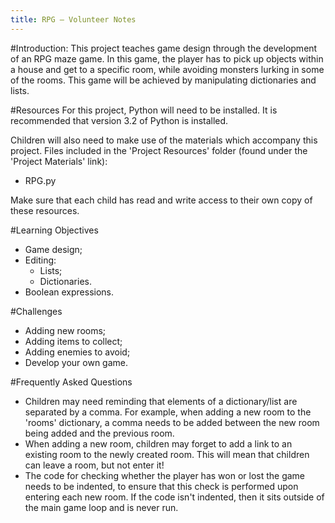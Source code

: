 ```yaml
---
title: RPG — Volunteer Notes
---
```


#Introduction:
This project teaches game design through the development of an RPG maze game. In this game, the player has to pick up objects within a house and get to a specific room, while avoiding monsters lurking in some of the rooms. This game will be achieved by manipulating dictionaries and lists.

#Resources
For this project, Python will need to be installed. It is recommended that version 3.2 of Python is installed.

Children will also need to make use of the materials which accompany this project. Files included in the 'Project Resources' folder (found under the 'Project Materials' link):

+ RPG.py

Make sure that each child has read and write access to their own copy of these resources.

#Learning Objectives
+ Game design;
+ Editing:
	+ Lists;
	+ Dictionaries.
+ Boolean expressions.

#Challenges
+ Adding new rooms;
+ Adding items to collect;
+ Adding enemies to avoid;
+ Develop your own game.

#Frequently Asked Questions
+ Children may need reminding that elements of a dictionary/list are separated by a comma. For example, when adding a new room to the 'rooms' dictionary, a comma needs to be added between the new room being added and the previous room.
+ When adding a new room, children may forget to add a link to an existing room to the newly created room. This will mean that children can leave a room, but not enter it!
+ The code for checking whether the player has won or lost the game needs to be indented, to ensure that this check is performed upon entering each new room. If the code isn't indented, then it sits outside of the main game loop and is never run.

